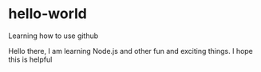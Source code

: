 # hello-world
Learning how to use github

Hello there, I am learning Node.js and other fun and exciting things.
I hope this is helpful
